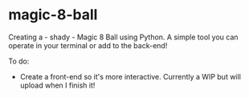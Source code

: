 # magic-8-ball
Creating a - shady - Magic 8 Ball using Python. A simple tool you can operate in your terminal or add to the back-end! 

To do: 
- Create a front-end so it's more interactive. Currently a WIP but will upload when I finish it! 
